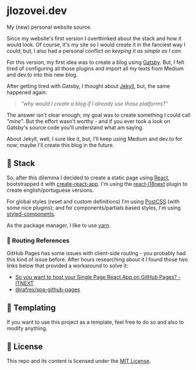 # jlozovei.dev

My (new) personal website source.

Since my website's first version I overthinked about the stack and how it would look. Of course, it's my site so I would create it in the fanciest way I could; but, I also had a personal conflict on _keeping it as simple as I can_.

For this version, my first idea was to create a blog using [Gatsby](https://www.gatsbyjs.org/). But, I felt tired of configuring all those plugins and import all my texts from Medium and dev.to into this new blog.

After getting tired with Gatsby, I thought about [Jekyll](https://jekyllrb.com/), but, the same happened again:

> _"why would I create a blog if I already use those platforms?"_

The answer isn't clear enough; my goal was to create something I could call _"mine"_. But the effort wasn't worthy - and if you ever took a look on Gatsby's source code you'll understand what am saying.

About Jekyll, well, I sure like it, but, I'll keep using Medium and dev.to for now; maybe I'll create this blog in the future.


## :gem: Stack
So, after this dilemma I decided to create a static page using [React](https://reactjs.org/), bootstrapped it with [create-react-app](https://github.com/facebook/create-react-app). I'm using the [react-i18next](https://github.com/i18next/react-i18next) plugin to create english/portuguese versions.

For global styles (reset and custom definitions) I'm using [PostCSS](https://postcss.org/) (with some nice plugins); and for components/partials based styles, I'm using [styled-components](https://www.styled-components.com/).

As the package manager, I like to use [yarn](https://yarnpkg.com/).


### :station: Routing References
GitHub Pages has some issues with client-side routing - you probably had this kind of issue before. After hours researching about it I found those two links below that provided a workaround to solve it:

- [So you want to host your Single Page React App on GitHub Pages? - ITNEXT](https://itnext.io/so-you-want-to-host-your-single-age-react-app-on-github-pages-a826ab01e48)
- [@rafrex/spa-github-pages](https://github.com/rafrex/spa-github-pages)


## :pencil: Templating
If you want to use this project as a template, feel free to do so and also to modify anything.


## :closed_lock_with_key: License
This repo and its content is licensed under the [MIT License](https://github.com/jlozovei/me/blob/master/LICENSE).
